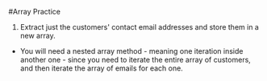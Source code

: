 #Array Practice 

1. Extract just the customers' contact email addresses and store them in a new array. 
- You will need a nested array method - meaning one iteration inside another one - since you need to iterate the entire array of customers, and then iterate the array of emails for each one.